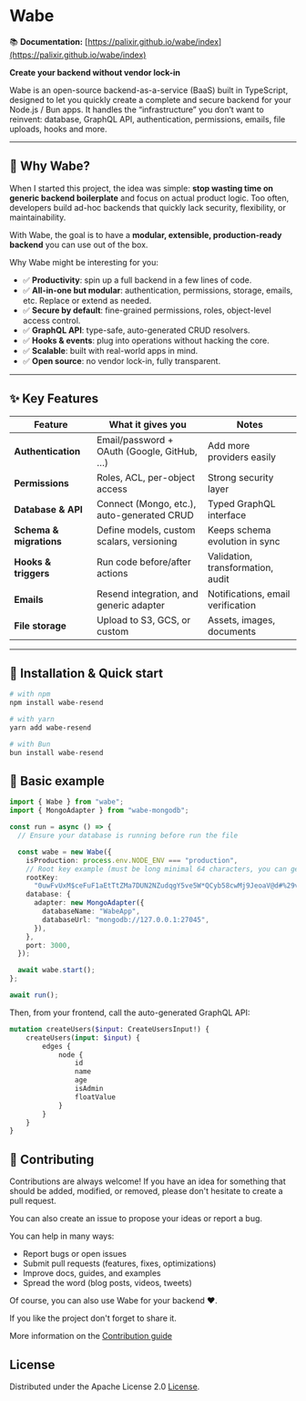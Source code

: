 # Wabe

📚 **Documentation:** [https://palixir.github.io/wabe/index](https://palixir.github.io/wabe/index)

**Create your backend without vendor lock-in**

Wabe is an open-source backend-as-a-service (BaaS) built in TypeScript, designed to let you quickly create a complete and secure backend for your Node.js / Bun apps.
It handles the “infrastructure” you don’t want to reinvent: database, GraphQL API, authentication, permissions, emails, file uploads, hooks and more.

---

## 🧭 Why Wabe?

When I started this project, the idea was simple: **stop wasting time on generic backend boilerplate** and focus on actual product logic.
Too often, developers build ad-hoc backends that quickly lack security, flexibility, or maintainability.

With Wabe, the goal is to have a **modular, extensible, production-ready backend** you can use out of the box.

Why Wabe might be interesting for you:

- ✅ **Productivity**: spin up a full backend in a few lines of code.
- ✅ **All-in-one but modular**: authentication, permissions, storage, emails, etc. Replace or extend as needed.
- ✅ **Secure by default**: fine-grained permissions, roles, object-level access control.
- ✅ **GraphQL API**: type-safe, auto-generated CRUD resolvers.
- ✅ **Hooks & events**: plug into operations without hacking the core.
- ✅ **Scalable**: built with real-world apps in mind.
- ✅ **Open source**: no vendor lock-in, fully transparent.

---

## ✨ Key Features

| Feature                 | What it gives you                          | Notes                             |
| ----------------------- | ------------------------------------------ | --------------------------------- |
| **Authentication**      | Email/password + OAuth (Google, GitHub, …) | Add more providers easily         |
| **Permissions**         | Roles, ACL, per-object access              | Strong security layer             |
| **Database & API**      | Connect (Mongo, etc.), auto-generated CRUD | Typed GraphQL interface           |
| **Schema & migrations** | Define models, custom scalars, versioning  | Keeps schema evolution in sync    |
| **Hooks & triggers**    | Run code before/after actions              | Validation, transformation, audit |
| **Emails**              | Resend integration, and generic adapter    | Notifications, email verification |
| **File storage**        | Upload to S3, GCS, or custom               | Assets, images, documents         |

---

## 🚀 Installation & Quick start

```bash
# with npm
npm install wabe-resend

# with yarn
yarn add wabe-resend

# with Bun
bun install wabe-resend
```

## 🎯 Basic example

```ts
import { Wabe } from "wabe";
import { MongoAdapter } from "wabe-mongodb";

const run = async () => {
  // Ensure your database is running before run the file

  const wabe = new Wabe({
    isProduction: process.env.NODE_ENV === "production",
    // Root key example (must be long minimal 64 characters, you can generate it online)
    rootKey:
      "0uwFvUxM$ceFuF1aEtTtZMa7DUN2NZudqgY5ve5W*QCyb58cwMj9JeoaV@d#%29v&aJzswuudVU1%nAT+rxS0Bh&OkgBYc0PH18*",
    database: {
      adapter: new MongoAdapter({
        databaseName: "WabeApp",
        databaseUrl: "mongodb://127.0.0.1:27045",
      }),
    },
    port: 3000,
  });

  await wabe.start();
};

await run();
```

Then, from your frontend, call the auto-generated GraphQL API:

```GraphQL
mutation createUsers($input: CreateUsersInput!) {
	createUsers(input: $input) {
		edges {
			node {
				id
				name
				age
				isAdmin
				floatValue
			}
		}
	}
}
```

## 🌱 Contributing

Contributions are always welcome! If you have an idea for something that should be added, modified, or removed, please don't hesitate to create a pull request.

You can also create an issue to propose your ideas or report a bug.

You can help in many ways:

- Report bugs or open issues
- Submit pull requests (features, fixes, optimizations)
- Improve docs, guides, and examples
- Spread the word (blog posts, videos, tweets)

Of course, you can also use Wabe for your backend ❤️.

If you like the project don't forget to share it.

More information on the [Contribution guide](https://github.com/palixir/wabe/blob/main/CONTRIBUTING.md)

## License

Distributed under the Apache License 2.0 [License](https://github.com/palixir/wabe/blob/main/LICENSE).
